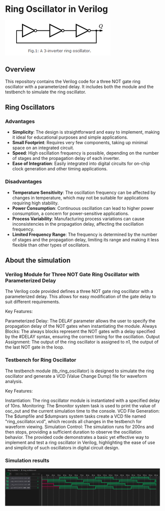 # Ring Oscillator in Verilog
![Three stage ring oscillator](media/ringosc.png)
## Overview
This repository contains the Verilog code for a three NOT gate ring oscillator with a parameterized delay. It includes both the module and the testbench to simulate the ring oscillator.

## Ring Oscillators

### Advantages
- **Simplicity**: The design is straightforward and easy to implement, making it ideal for educational purposes and simple applications.
- **Small Footprint**: Requires very few components, taking up minimal space on an integrated circuit.
- **Speed**: High oscillation frequency is possible, depending on the number of stages and the propagation delay of each inverter.
- **Ease of Integration**: Easily integrated into digital circuits for on-chip clock generation and other timing applications.

### Disadvantages
- **Temperature Sensitivity**: The oscillation frequency can be affected by changes in temperature, which may not be suitable for applications requiring high stability.
- **Power Consumption**: Continuous oscillation can lead to higher power consumption, a concern for power-sensitive applications.
- **Process Variability**: Manufacturing process variations can cause inconsistencies in the propagation delay, affecting the oscillation frequency.
- **Limited Frequency Range**: The frequency is determined by the number of stages and the propagation delay, limiting its range and making it less flexible than other types of oscillators.

## About the simulation
### Verilog Module for Three NOT Gate Ring Oscillator with Parameterized Delay
The Verilog code provided defines a three NOT gate ring oscillator with a parameterized delay. This allows for easy modification of the gate delay to suit different requirements.

Key Features:

Parameterized Delay: The DELAY parameter allows the user to specify the propagation delay of the NOT gates when instantiating the module.
Always Blocks: The always blocks represent the NOT gates with a delay specified by the #DELAY syntax, ensuring the correct timing for the oscillation.
Output Assignment: The output of the ring oscillator is assigned to n1, the output of the last NOT gate in the loop.

### Testbench for Ring Oscillator
The testbench module (tb_ring_oscillator) is designed to simulate the ring oscillator and generate a VCD (Value Change Dump) file for waveform analysis.

Key Features:

Instantiation: The ring oscillator module is instantiated with a specified delay of 10ns.
Monitoring: The $monitor system task is used to print the value of osc_out and the current simulation time to the console.
VCD File Generation: The $dumpfile and $dumpvars system tasks create a VCD file named "ring_oscillator.vcd", which records all changes in the testbench for waveform viewing.
Simulation Control: The simulation runs for 200ns and then stops, providing a sufficient duration to observe the oscillation behavior.
The provided code demonstrates a basic yet effective way to implement and test a ring oscillator in Verilog, highlighting the ease of use and simplicity of such oscillators in digital circuit design.

### Simulation results
![Timing diagram](media/timedia.png)
